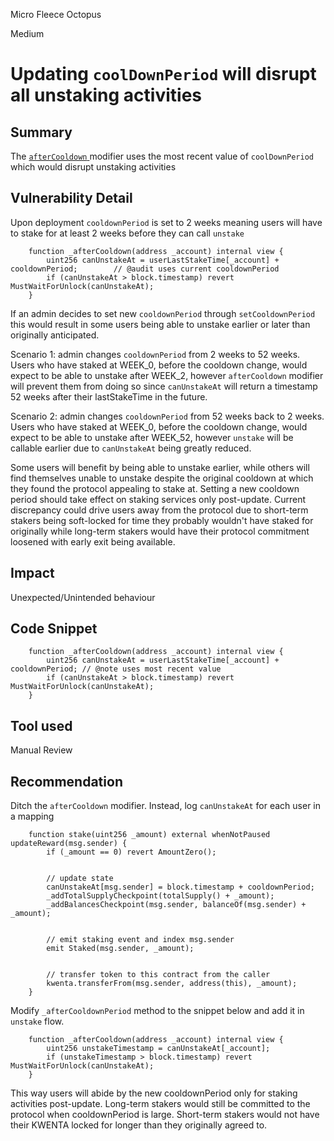 Micro Fleece Octopus

Medium

# Updating `coolDownPeriod` will disrupt all unstaking activities

## Summary
The [`afterCooldown` ](https://github.com/sherlock-audit/2024-07-kwenta-staking-contracts/blob/0527fb7425206a3338c23177416436c6286cedf9/token/contracts/StakingRewardsV2.sol#L137) modifier uses the most recent value of `coolDownPeriod` which would disrupt unstaking activities
## Vulnerability Detail
Upon deployment `cooldownPeriod` is set to 2 weeks meaning users will have to stake for at least 2 weeks before they can call `unstake` 
```solidity
    function _afterCooldown(address _account) internal view {
        uint256 canUnstakeAt = userLastStakeTime[_account] + cooldownPeriod;        // @audit uses current cooldownPeriod
        if (canUnstakeAt > block.timestamp) revert MustWaitForUnlock(canUnstakeAt);
    }
```
If an admin decides to set new `cooldownPeriod` through `setCooldownPeriod` this would result in some users being able to unstake earlier or later than originally anticipated.  

Scenario 1: admin changes `cooldownPeriod` from 2 weeks to 52 weeks. Users who have staked at WEEK_0, before the cooldown change, would expect to be able to unstake after WEEK_2, however `afterCooldown` modifier will prevent them from doing so since `canUnstakeAt` will return a timestamp 52 weeks after their lastStakeTime in the future.  

Scenario 2: admin changes `cooldownPeriod` from 52 weeks back to 2 weeks. Users who have staked at WEEK_0, before the cooldown change, would expect to be able to unstake after WEEK_52, however `unstake` will be callable earlier due to `canUnstakeAt` being greatly reduced.  

Some users will benefit by being able to unstake earlier, while others will find themselves unable to unstake despite the original cooldown at which they found the protocol appealing to stake at. Setting a new cooldown period should take effect on staking services only post-update. Current discrepancy could drive users away from the protocol due to short-term stakers being soft-locked for time they probably wouldn't have staked for originally while long-term stakers would have their protocol commitment loosened with early exit being available. 
## Impact
Unexpected/Unintended behaviour
## Code Snippet
```solidity
    function _afterCooldown(address _account) internal view {
        uint256 canUnstakeAt = userLastStakeTime[_account] + cooldownPeriod; // @note uses most recent value
        if (canUnstakeAt > block.timestamp) revert MustWaitForUnlock(canUnstakeAt);
    }
```
## Tool used

Manual Review

## Recommendation
Ditch the `afterCooldown` modifier. Instead, log `canUnstakeAt` for each user in a mapping
```solidity
    function stake(uint256 _amount) external whenNotPaused updateReward(msg.sender) {
        if (_amount == 0) revert AmountZero();


        // update state
        canUnstakeAt[msg.sender] = block.timestamp + cooldownPeriod;
        _addTotalSupplyCheckpoint(totalSupply() + _amount);
        _addBalancesCheckpoint(msg.sender, balanceOf(msg.sender) + _amount);


        // emit staking event and index msg.sender
        emit Staked(msg.sender, _amount);


        // transfer token to this contract from the caller
        kwenta.transferFrom(msg.sender, address(this), _amount);
    }
```
Modify `_afterCooldownPeriod` method to the snippet below and add it in `unstake` flow.
```solidity
    function _afterCooldown(address _account) internal view {
        uint256 unstakeTimestamp = canUnstakeAt[_account];
        if (unstakeTimestamp > block.timestamp) revert MustWaitForUnlock(canUnstakeAt);
    }
```
This way users will abide by the new cooldownPeriod only for staking activities post-update. Long-term stakers would still be committed to the protocol when cooldownPeriod is large. Short-term stakers would not have their KWENTA locked for longer than they originally agreed to.